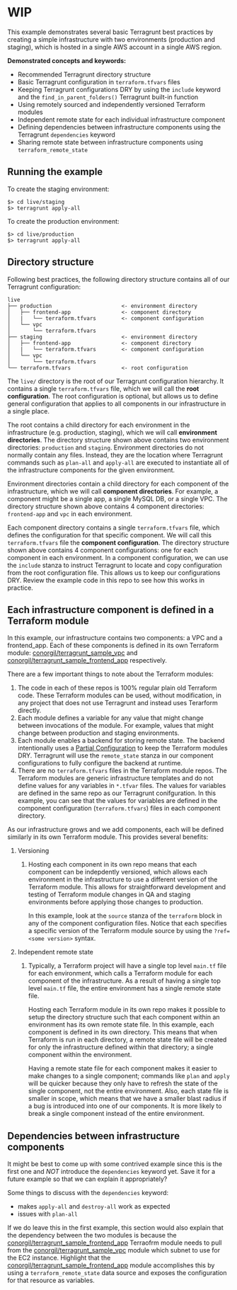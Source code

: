 # WIP

This example demonstrates several basic Terragrunt best practices by
creating a simple infrastructure with two environments (production and staging),
which is hosted in a single AWS account in a single AWS region.

**Demonstrated concepts and keywords:**

* Recommended Terragrunt directory structure
* Basic Terragrunt configuration in `terraform.tfvars` files
* Keeping Terragrunt configurations DRY by using the `include` keyword and 
  the `find_in_parent_folders()` Terragrunt built-in function
* Using remotely sourced and independently versioned Terraform modules
* Independent remote state for each individual infrastructure component
* Defining dependencies between infrastructure components using the Terragrunt 
  `dependencies` keyword
* Sharing remote state between infrastructure components using `terraform_remote_state`

## Running the example
To create the staging environment:
```
$> cd live/staging
$> terragrunt apply-all
```


To create the production environment:
```
$> cd live/production
$> terragrunt apply-all
```

## Directory structure
Following best practices, the following directory structure contains all of our Terragrunt
configuration:

```
live                                
├── production                      <- environment directory
│   ├── frontend-app                <- component directory
│   |   └── terraform.tfvars        <- component configuration
│   └── vpc
│       └── terraform.tfvars
├── staging                         <- environment directory
│   ├── frontend-app                <- component directory
│   |   └── terraform.tfvars        <- component configuration
│   └── vpc
│       └── terraform.tfvars
└── terraform.tfvars                <- root configuration
```

The `live/` directory is the root of our Terragrunt configuration hierarchy.
It contains a single `terraform.tfvars` file, which we will call
the **root configuration**. The root configuration is optional, but allows 
us to define general configuration that applies to all components in our infrastructure
in a single place.

The root contains a child directory for each environment in the infrastructure
(e.g. production, staging), which we will call **environment directories**.
The directory structure shown above contains two environment directories:
`production` and `staging`.
Environment directories do not normally contain any files. Instead, they are
the location where Terragrunt commands such as `plan-all` and `apply-all`
are executed to instantiate all of the infrastructure components for the
given environment.

Environment directories contain a child directory for each component of 
the infrastructure, which we will call **component directories**.
For example, a component might be a single app, a single MySQL DB, or a single VPC.
The directory structure shown above contains 4 component directories: `frontend-app` and
`vpc` in each environment.

Each component directory contains a single `terraform.tfvars` file, which
defines the configuration for that specific component. We will call this
`terraform.tfvars` file the **component configuration**. The directory
structure shown above contains 4 component configurations: one for
each component in each environment.
In a component configuration, we can use the `include` stanza to instruct 
Terragrunt to locate and copy configuration from the root configuration file. 
This allows us to keep our configurations DRY. Review the example
code in this repo to see how this works in practice.

## Each infrastructure component is defined in a Terraform module
In this example, our infrastructure contains two components: a VPC and a frontend_app.
Each of these components is defined in its own Terraform module:
[conorgil/terragrunt_sample_vpc](https://github.com/conorgil/terragrunt_sample_vpc)
and
[conorgil/terragrunt_sample_frontend_app](https://github.com/conorgil/terragrunt_sample_frontend_app)
respectively.

There are a few important things to note about the Terraform modules:
1. The code in each of these repos is 100% regular plain old Terraform code. These
   Terraform modules can be used, without modification, in any project that does
   not use Terragrunt and instead uses Terarform directly.
1. Each module defines a variable for any value that might change between invocations
   of the module. For example, values that might change between production and staging
   environments.
1. Each module enables a backend for storing remote state. The backend intentionally
   uses a [Partial Configuration](https://www.terraform.io/docs/backends/config.html#partial-configuration)
   to keep the Terraform modules DRY. Terragrunt will use the `remote_state` stanza in
   our component configurations to fully configure the backend at runtime.
1. There are no `terraform.tfvars` files in the Terraform module repos. The Terraform
   modules are generic infrastructure templates and do not define values for any
   variables in `*.tfvar` files. The values for variables are defined in the same repo
   as our Terragrunt conifguration. In this example, you can see that
   the values for variables are defined in the component configuration
   (`terraform.tfvars`) files in each component directory.

As our infrastructure grows and we add components, each will be defined similarly in its own
Terraform module. This provides several benefits:
1. Versioning
   1. Hosting each component in its own repo means that each component can be indepdently
      versioned, which allows each environment in the infrastructure to use a different
      version of the Terraform module. This allows for straightforward development and
      testing of Terraform module changes in QA and staging environments before applying
      those changes to production.
     
      In this example, look at the `source` stanza of the `terraform` block in any of the
      component configuration files. Notice that each specifies a specific version of the
      Terraform module source by using the `?ref=<some version>` syntax.
2. Independent remote state
   1. Typically, a Terraform project will have a single top level `main.tf` file
      for each environment, which calls a Terraform module for each component of
      the infrastructure. As a result of having a single top level `main.tf` file,
      the entire environment has a single remote state file.
   
      Hosting each Terraform module in its own repo makes it possible to setup the directory
      structure such that each component within an environment has its own remote state file.
      In this example, each component is defined in its own directory. This means that when
      Terraform is run in each directory, a remote state file will be created for only the
      infrastructure defined within that directory; a single component within the environment.
      
      Having a remote state file for each component makes it easier to make changes to a single
      component; commands like `plan` and `apply` will be quicker because they only have to refresh
      the state of the single component, not the entire environment. Also, each state file is smaller
      in scope, which means that we have a smaller blast radius if a bug is introduced into one of
      our components. It is more likely to break a single component instead of the entire environment.
      
## Dependencies between infrastructure components
It might be best to come up with some contrived example since this is the first one and *NOT* introduce
the `dependencies` keyword yet. Save it for a future example so that we can explain it appropriately?

Some things to discuss with the `dependencies` keyword:
* makes `apply-all` and `destroy-all` work as expected
* issues with `plan-all`

If we do leave this in the first example, this section would also explain that the dependency
between the two modules is because the
[conorgil/terragrunt_sample_frontend_app](https://github.com/conorgil/terragrunt_sample_frontend_app)
Terraofrm module needs to pull from the 
[conorgil/terragrunt_sample_vpc](https://github.com/conorgil/terragrunt_sample_vpc)
module which subnet to use for the EC2 instance. Highlight that the 
[conorgil/terragrunt_sample_frontend_app](https://github.com/conorgil/terragrunt_sample_frontend_app)
module accomplishes this by using a `terraform_remote_state` data source and exposes the configuration
for that resource as variables.
